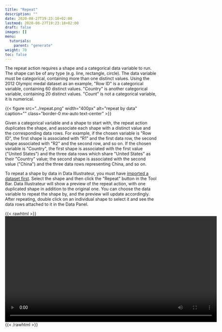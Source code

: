 ```yaml
---
title: "Repeat"
description: ""
date: 2020-08-27T19:23:18+02:00
lastmod: 2020-08-27T19:23:18+02:00
draft: false
images: []
menu:
  tutorials:
    parent: "generate"
weight: 70
toc: false
---
```

The repeat action requires a shape and a categorical data variable to run. The shape can be of any type (e.g. line, rectangle, circle). The data variable must be categorical, containing more than one distinct values. Using the 2012 Olympic medal dataset as an example, "Row ID" is a categorical variable, containing 60 distinct values. "Country" is another categorical variable, containing 20 distinct values. "Count" is not a categorical variable, it is numerical.

{{< figure src="../repeat.png" width="400px" alt="repeat by data" caption="" class="border-0 mx-auto text-center" >}}

Given a categorical variable and a shape to start with, the repeat action duplicates the shape, and associate each shape with a distinct value and the corresponding data rows. For example, if the chosen variable is "Row ID", the first shape is associated with "R1" and the first data row, the second shape associated with "R2" and the second row, and so on. If the chosen variable is "Country", the first shape is associated with the first value ("United States") and the three data rows which share "United States" as their "Country" value; the second shape is associated with the second value ("China") and the three data rows representing China, and so on.

To repeat a shape by data in Data Illustrateur, you must have [imported a dataset first](../../data). Select the shape and then click the "Repeat" button in the Tool Bar. Data Illustrateur will show a preview of the repeat action, with one duplicated shape in addition to the original one. You can choose the data variable to repeat the shape by, and the preview will update accordingly. After repeating, double click on an individual shape to select it and see the data rows attached to it in the Data Panel.

{{< rawhtml >}} 
<video width=700px class="tutorial-video" controls>
    <source src="/videos/repeat.mov" type="video/mp4">
    Your browser does not support the video tag.  
</video>
{{< /rawhtml >}}